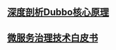 
## [深度剖析Dubbo核心原理](../../../media/book/深度剖析Dubbo核心原理.pdf)

## [微服务治理技术白皮书](../../../media/book/微服务治理技术白皮书.pdf)





